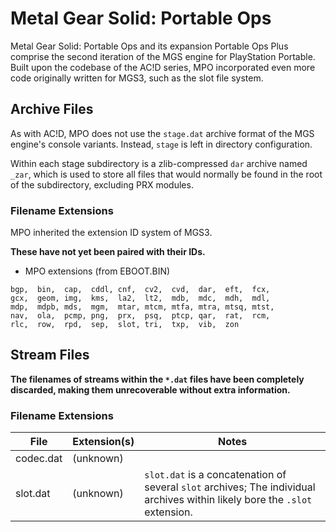 
# Metal Gear Solid: Portable Ops

Metal Gear Solid: Portable Ops and its expansion Portable Ops Plus comprise the second iteration of the MGS engine for PlayStation Portable. Built upon the codebase of the AC!D series, MPO incorporated even more code originally written for MGS3, such as the slot file system.

## Archive Files

As with AC!D, MPO does not use the ``stage.dat`` archive format of the MGS engine's console variants. Instead, ``stage`` is left in directory configuration.

Within each stage subdirectory is a zlib-compressed ``dar`` archive named ``_zar``, which is used to store all files that would normally be found in the root of the subdirectory, excluding PRX modules.

### Filename Extensions

MPO inherited the extension ID system of MGS3.

**These have not yet been paired with their IDs.**

- MPO extensions (from EBOOT.BIN)
```
bgp,  bin,  cap,  cddl, cnf,  cv2,  cvd,  dar,  eft,  fcx,
gcx,  geom, img,  kms,  la2,  lt2,  mdb,  mdc,  mdh,  mdl,
mdp,  mdpb, mds,  mgm,  mtar, mtcm, mtfa, mtra, mtsq, mtst,
nav,  ola,  pcmp, png,  prx,  psq,  ptcp, qar,  rat,  rcm,
rlc,  row,  rpd,  sep,  slot, tri,  txp,  vib,  zon
```

## Stream Files

**The filenames of streams within the ``*.dat`` files have been completely discarded, making them unrecoverable without extra information.**

### Filename Extensions

File      | Extension(s) | Notes
--------- | ------------ | -----
codec.dat | (unknown)    |
slot.dat  | (unknown)    | ``slot.dat`` is a concatenation of several ``slot`` archives; The individual archives within likely bore the ``.slot`` extension.
